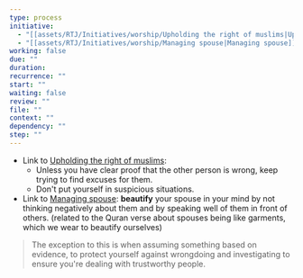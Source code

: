 ```yaml
---
type: process
initiative:
  - "[[assets/RTJ/Initiatives/worship/Upholding the right of muslims|Upholding the right of muslims]]"
  - "[[assets/RTJ/Initiatives/worship/Managing spouse|Managing spouse]]"
working: false
due: ""
duration: 
recurrence: ""
start: ""
waiting: false
review: ""
file: ""
context: ""
dependency: ""
step: ""
---
```


* Link to [Upholding the right of muslims](assets/RTJ/Initiatives/worship/Upholding%20the%20right%20of%20muslims.md):
	* Unless you have clear proof that the other person is wrong, keep trying to find excuses for them.
	* Don't put yourself in suspicious situations.
* Link to [Managing spouse](assets/RTJ/Initiatives/worship/Managing%20spouse.md): **beautify** your spouse in your mind by not thinking negatively about them and by speaking well of them in front of others. (related to the Quran verse about spouses being like garments, which we wear to beautify ourselves)

> The exception to this is when assuming something based on evidence, to protect yourself against wrongdoing and investigating to ensure you're dealing with trustworthy people.
